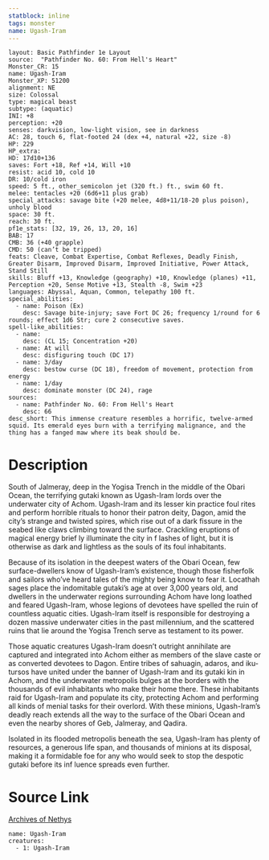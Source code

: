 ```yaml
---
statblock: inline
tags: monster
name: Ugash-Iram
---
```

```statblock
layout: Basic Pathfinder 1e Layout
source:  "Pathfinder No. 60: From Hell's Heart"
Monster_CR: 15
name: Ugash-Iram
Monster_XP: 51200
alignment: NE
size: Colossal
type: magical beast
subtype: (aquatic)
INI: +8
perception: +20
senses: darkvision, low-light vision, see in darkness
AC: 28, touch 6, flat-footed 24 (dex +4, natural +22, size -8)
HP: 229
HP_extra: 
HD: 17d10+136
saves: Fort +18, Ref +14, Will +10
resist: acid 10, cold 10
DR: 10/cold iron
speed: 5 ft., other_semicolon jet (320 ft.) ft., swim 60 ft.
melee: tentacles +20 (6d6+11 plus grab)
special_attacks: savage bite (+20 melee, 4d8+11/18-20 plus poison), unholy blood
space: 30 ft.
reach: 30 ft.
pf1e_stats: [32, 19, 26, 13, 20, 16]
BAB: 17
CMB: 36 (+40 grapple)
CMD: 50 (can’t be tripped)
feats: Cleave, Combat Expertise, Combat Reflexes, Deadly Finish, Greater Disarm, Improved Disarm, Improved Initiative, Power Attack, Stand Still
skills: Bluff +13, Knowledge (geography) +10, Knowledge (planes) +11, Perception +20, Sense Motive +13, Stealth -8, Swim +23
languages: Abyssal, Aquan, Common, telepathy 100 ft.
special_abilities:
  - name: Poison (Ex)
    desc: Savage bite-injury; save Fort DC 26; frequency 1/round for 6 rounds; effect 1d6 Str; cure 2 consecutive saves.
spell-like_abilities:
  - name:
    desc: (CL 15; Concentration +20)
  - name: At will
    desc: disfiguring touch (DC 17)
  - name: 3/day
    desc: bestow curse (DC 18), freedom of movement, protection from energy
  - name: 1/day
    desc: dominate monster (DC 24), rage
sources:
  - name: Pathfinder No. 60: From Hell's Heart
    desc: 66
desc_short: This immense creature resembles a horrific, twelve-armed squid. Its emerald eyes burn with a terrifying malignance, and the thing has a fanged maw where its beak should be.
```
# Description
South of Jalmeray, deep in the Yogisa Trench in the middle of the Obari Ocean, the terrifying gutaki known as Ugash-Iram lords over the underwater city of Achom. Ugash-Iram and its lesser kin practice foul rites and perform horrible rituals to honor their patron deity, Dagon, amid the city’s strange and twisted spires, which rise out of a dark fissure in the seabed like claws climbing toward the surface. Crackling eruptions of magical energy brief ly illuminate the city in f lashes of light, but it is otherwise as dark and lightless as the souls of its foul inhabitants.

Because of its isolation in the deepest waters of the Obari Ocean, few surface-dwellers know of Ugash-Iram’s existence, though those fisherfolk and sailors who’ve heard tales of the mighty being know to fear it. Locathah sages place the indomitable gutaki’s age at over 3,000 years old, and dwellers in the underwater regions surrounding Achom have long loathed and feared Ugash-Iram, whose legions of devotees have spelled the ruin of countless aquatic cities. Ugash-Iram itself is responsible for destroying a dozen massive underwater cities in the past millennium, and the scattered ruins that lie around the Yogisa Trench serve as testament to its power.

Those aquatic creatures Ugash-Iram doesn’t outright annihilate are captured and integrated into Achom either as members of the slave caste or as converted devotees to Dagon. Entire tribes of sahuagin, adaros, and iku-tursos have united under the banner of Ugash-Iram and its gutaki kin in Achom, and the underwater metropolis bulges at the borders with the thousands of evil inhabitants who make their home there. These inhabitants raid for Ugash-Iram and populate its city, protecting Achom and performing all kinds of menial tasks for their overlord. With these minions, Ugash-Iram’s deadly reach extends all the way to the surface of the Obari Ocean and even the nearby shores of Geb, Jalmeray, and Qadira.

Isolated in its flooded metropolis beneath the sea, Ugash-Iram has plenty of resources, a generous life span, and thousands of minions at its disposal, making it a formidable foe for any who would seek to stop the despotic gutaki before its inf luence spreads even further.
# Source Link
[Archives of Nethys](https://aonprd.com/MonsterDisplay.aspx?ItemName=Ugash-Iram)
```encounter-table
name: Ugash-Iram
creatures:
  - 1: Ugash-Iram
```

